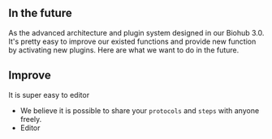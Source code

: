## In the future 

As the advanced architecture and plugin system designed in our Biohub 3.0. It's pretty easy to improve our existed functions and  provide new function by activating new plugins. Here are what we want to do in the future.

## Improve

It is super easy to editor 

* We believe it is possible to share your `protocols` and `steps` with anyone freely.
* Editor 

